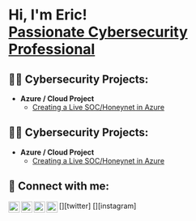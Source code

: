 <h1>Hi, I'm Eric! <br/> <a href="https://www.linkedin.com/in/eric-quang/"> Passionate Cybersecurity Professional</a>

<h2>👨‍💻 Cybersecurity Projects:</h2>

- <b>Azure / Cloud Project</b>
  - [Creating a Live SOC/Honeynet in Azure](https://github.com/EricJr69/Azure-SOC-Honeynet)


<h2>👨‍💻 Cybersecurity Projects:</h2>

- <b>Azure / Cloud Project</b>
  - [Creating a Live SOC/Honeynet in Azure](https://github.com/EricJr69/Azure-SOC-Honeynet)
 
  

<h2> 🤳 Connect with me:</h2>

[<img align="left" alt="JoshMadakor | YouTube" width="22px" src="https://cdn.jsdelivr.net/npm/simple-icons@v3/icons/youtube.svg" />][youtube]
[<img align="left" alt="JoshMadakor | Twitter" width="22px" src="https://cdn.jsdelivr.net/npm/simple-icons@v3/icons/twitter.svg" />][twitter]
[<img align="left" alt="JoshMadakor | LinkedIn" width="22px" src="https://cdn.jsdelivr.net/npm/simple-icons@v3/icons/linkedin.svg" />][linkedin]
[<img align="left" alt="JoshMadakor | Instagram" width="22px" src="https://cdn.jsdelivr.net/npm/simple-icons@v3/icons/instagram.svg" />][instagram]

[youtube]: https://www.youtube.com/c/ericjr001
[linkedin]: https://linkedin.com/in/eric-quang

<!--
**joshmadakor1/joshmadakor1** is a ✨ _special_ ✨ repository because its `README.md` (this file) appears on your GitHub profile.

Here are some ideas to get you started:

- 🔭 I’m currently working on ...
- 🌱 I’m currently learning ...
- 👯 I’m looking to collaborate on ...
- 🤔 I’m looking for help with ...
- 💬 Ask me about ...
- 📫 How to reach me: ...
- 😄 Pronouns: ...
- ⚡ Fun fact: ...
-->
